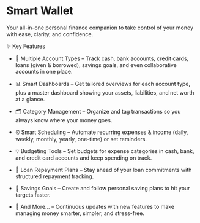 # Smart Wallet

Your all-in-one personal finance companion to take control of your money with ease, clarity, and confidence.

✨ Key Features

- 🏦 Multiple Account Types – Track cash, bank accounts, credit cards, loans (given & borrowed), savings goals, and even collaborative accounts in one place.

- 📊 Smart Dashboards – Get tailored overviews for each account type, plus a master dashboard showing your assets, liabilities, and net worth at a glance.

- 🗂️ Category Management – Organize and tag transactions so you always know where your money goes.

- ⏰ Smart Scheduling – Automate recurring expenses & income (daily, weekly, monthly, yearly, one-time) or set reminders.

- 💡 Budgeting Tools – Set budgets for expense categories in cash, bank, and credit card accounts and keep spending on track.

- 💸 Loan Repayment Plans – Stay ahead of your loan commitments with structured repayment tracking.

- 🎯 Savings Goals – Create and follow personal saving plans to hit your targets faster.

- 🚀 And More… – Continuous updates with new features to make managing money smarter, simpler, and stress-free.
